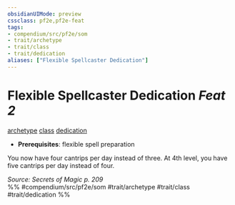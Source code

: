 ```yaml
---
obsidianUIMode: preview
cssclass: pf2e,pf2e-feat
tags:
- compendium/src/pf2e/som
- trait/archetype
- trait/class
- trait/dedication
aliases: ["Flexible Spellcaster Dedication"]
---
```

# Flexible Spellcaster Dedication  *Feat 2*  
[archetype](/rules/traits/archetype.md)  [class](/rules/traits/class-som.md)  [dedication](/rules/traits/dedication.md)  

- **Prerequisites**: flexible spell preparation

You now have four cantrips per day instead of three. At 4th level, you have five cantrips per day instead of four.

*Source: Secrets of Magic p. 209*  
%% #compendium/src/pf2e/som #trait/archetype #trait/class #trait/dedication %%
